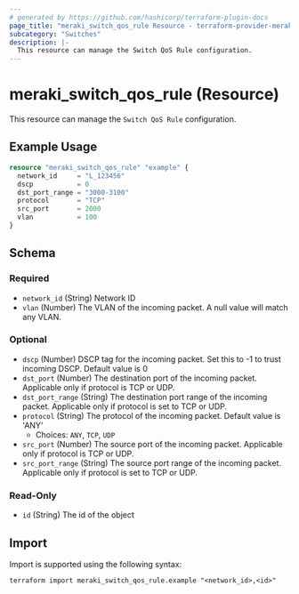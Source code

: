 ```yaml
---
# generated by https://github.com/hashicorp/terraform-plugin-docs
page_title: "meraki_switch_qos_rule Resource - terraform-provider-meraki"
subcategory: "Switches"
description: |-
  This resource can manage the Switch QoS Rule configuration.
---
```


# meraki_switch_qos_rule (Resource)

This resource can manage the `Switch QoS Rule` configuration.

## Example Usage

```terraform
resource "meraki_switch_qos_rule" "example" {
  network_id     = "L_123456"
  dscp           = 0
  dst_port_range = "3000-3100"
  protocol       = "TCP"
  src_port       = 2000
  vlan           = 100
}
```

<!-- schema generated by tfplugindocs -->
## Schema

### Required

- `network_id` (String) Network ID
- `vlan` (Number) The VLAN of the incoming packet. A null value will match any VLAN.

### Optional

- `dscp` (Number) DSCP tag for the incoming packet. Set this to -1 to trust incoming DSCP. Default value is 0
- `dst_port` (Number) The destination port of the incoming packet. Applicable only if protocol is TCP or UDP.
- `dst_port_range` (String) The destination port range of the incoming packet. Applicable only if protocol is set to TCP or UDP.
- `protocol` (String) The protocol of the incoming packet. Default value is 'ANY'
  - Choices: `ANY`, `TCP`, `UDP`
- `src_port` (Number) The source port of the incoming packet. Applicable only if protocol is TCP or UDP.
- `src_port_range` (String) The source port range of the incoming packet. Applicable only if protocol is set to TCP or UDP.

### Read-Only

- `id` (String) The id of the object

## Import

Import is supported using the following syntax:

```shell
terraform import meraki_switch_qos_rule.example "<network_id>,<id>"
```
